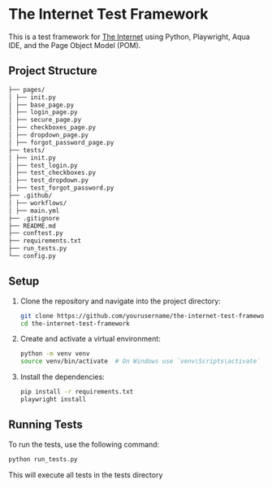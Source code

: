 # The Internet Test Framework

This is a test framework for [The Internet](https://the-internet.herokuapp.com/) using Python, Playwright, Aqua IDE, and the Page Object Model (POM).

## Project Structure

```bash
├── pages/
│ ├── init.py
│ ├── base_page.py
│ ├── login_page.py
│ ├── secure_page.py
│ ├── checkboxes_page.py
│ ├── dropdown_page.py
│ ├── forgot_password_page.py
├── tests/
│ ├── init.py
│ ├── test_login.py
│ ├── test_checkboxes.py
│ ├── test_dropdown.py
│ ├── test_forgot_password.py
├── .github/
│ ├── workflows/
│ ├── main.yml
├── .gitignore
├── README.md
├── conftest.py
├── requirements.txt
├── run_tests.py
└── config.py
```
## Setup

1. Clone the repository and navigate into the project directory:

    ```bash
    git clone https://github.com/yourusername/the-internet-test-framework.git
    cd the-internet-test-framework
    ```

2. Create and activate a virtual environment:

    ```bash
    python -m venv venv
    source venv/bin/activate  # On Windows use `venv\Scripts\activate`
    ```

3. Install the dependencies:

    ```bash
    pip install -r requirements.txt
    playwright install
    ```

## Running Tests

To run the tests, use the following command:

```bash
python run_tests.py
```
This will execute all tests in the tests directory



